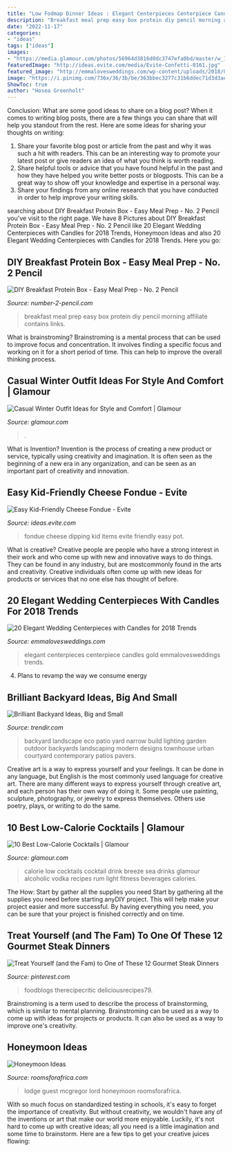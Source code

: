 ```yaml
---
title: "Low Fodmap Dinner Ideas : Elegant Centerpieces Centerpiece Candles Gold Emmalovesweddings Trends"
description: "Breakfast meal prep easy box protein diy pencil morning affiliate contains links"
date: "2022-11-17"
categories:
- "ideas"
tags: ["ideas"]
images:
- "https://media.glamour.com/photos/56964d3816d0dc3747efa0bd/master/w_1280,c_limit/fashion-2015-12-cozy-casual-winter-outfit-idea-where-did-u-get-that-main.jpg"
featuredImage: "http://ideas.evite.com/media/Evite-Confetti-0161.jpg"
featured_image: "http://emmalovesweddings.com/wp-content/uploads/2018/02/gold-and-green-elegant-wedding-centerpiece-ideas.jpg"
image: "https://i.pinimg.com/736x/36/3b/be/363bbec3277c31b6ddec71d3d3ae1d77.jpg"
ShowToc: true
author: "Hosea Greenholt"
---
```



Conclusion: What are some good ideas to share on a blog post?
When it comes to writing blog posts, there are a few things you can share that will help you standout from the rest. Here are some ideas for sharing your thoughts on writing:
1. Share your favorite blog post or article from the past and why it was such a hit with readers. This can be an interesting way to promote your latest post or give readers an idea of what you think is worth reading. 
2. Share helpful tools or advice that you have found helpful in the past and how they have helped you write better posts or blogposts. This can be a great way to show off your knowledge and expertise in a personal way. 
3. Share your findings from any online research that you have conducted in order to help improve your writing skills.

	

		
searching about DIY Breakfast Protein Box - Easy Meal Prep - No. 2 Pencil you've visit to the right page. We have 8 Pictures about DIY Breakfast Protein Box - Easy Meal Prep - No. 2 Pencil like 20 Elegant Wedding Centerpieces with Candles for 2018 Trends, Honeymoon Ideas and also 20 Elegant Wedding Centerpieces with Candles for 2018 Trends. Here you go:
		
    
## DIY Breakfast Protein Box - Easy Meal Prep - No. 2 Pencil

<img loading=lazy src="http://www.number-2-pencil.com/wp-content/uploads/2018/01/Easy-Breakfast-Meal-Prep-3.jpg" onerror="this.onerror=null;this.src='https://tse1.mm.bing.net/th?id=OIP.67qVPAYPq59w_dYti-qwVAHaLH&amp;pid=15.1';" alt="DIY Breakfast Protein Box - Easy Meal Prep - No. 2 Pencil">

_Source: number-2-pencil.com_

>breakfast meal prep easy box protein diy pencil morning affiliate contains links. 

	

What is brainstroming?
Brainstroming is a mental process that can be used to improve focus and concentration. It involves finding a specific focus and working on it for a short period of time. This can help to improve the overall thinking process.

    
## Casual Winter Outfit Ideas For Style And Comfort | Glamour

<img loading=lazy src="https://media.glamour.com/photos/56964d3816d0dc3747efa0bd/master/w_1280,c_limit/fashion-2015-12-cozy-casual-winter-outfit-idea-where-did-u-get-that-main.jpg" onerror="this.onerror=null;this.src='https://tse1.mm.bing.net/th?id=OIP.70Clsvqvpc4HPeY_ukDkcAHaLH&amp;pid=15.1';" alt="Casual Winter Outfit Ideas for Style and Comfort | Glamour">

_Source: glamour.com_

>. 

	

What is Invention?
Invention is the process of creating a new product or service, typically using creativity and imagination. It is often seen as the beginning of a new era in any organization, and can be seen as an important part of creativity and innovation.

    
## Easy Kid-Friendly Cheese Fondue - Evite

<img loading=lazy src="http://ideas.evite.com/media/Evite-Confetti-0161.jpg" onerror="this.onerror=null;this.src='https://tse2.mm.bing.net/th?id=OIP._diIiC1szUIOB86Go6fz3AHaE8&amp;pid=15.1';" alt="Easy Kid-Friendly Cheese Fondue - Evite">

_Source: ideas.evite.com_

>fondue cheese dipping kid items evite friendly easy pot. 

	

What is creative?
Creative people are people who have a strong interest in their work and who come up with new and innovative ways to do things. They can be found in any industry, but are mostcommonly found in the arts and creativity. Creative individuals often come up with new ideas for products or services that no one else has thought of before.

    
## 20 Elegant Wedding Centerpieces With Candles For 2018 Trends

<img loading=lazy src="http://emmalovesweddings.com/wp-content/uploads/2018/02/gold-and-green-elegant-wedding-centerpiece-ideas.jpg" onerror="this.onerror=null;this.src='https://tse2.mm.bing.net/th?id=OIP.GcZWhfwiOv9SArt9h0nHrAHaLH&amp;pid=15.1';" alt="20 Elegant Wedding Centerpieces with Candles for 2018 Trends">

_Source: emmalovesweddings.com_

>elegant centerpieces centerpiece candles gold emmalovesweddings trends. 

	

4. Plans to revamp the way we consume energy 

    
## Brilliant Backyard Ideas, Big And Small

<img loading=lazy src="http://cdn.trendir.com/wp-content/uploads/2016/08/New-Eco-Landscape-Design-Build-backyard.jpg" onerror="this.onerror=null;this.src='https://tse1.mm.bing.net/th?id=OIP._T5fQwv4qwZcYZBbYeaNsgHaLH&amp;pid=15.1';" alt="Brilliant Backyard Ideas, Big and Small">

_Source: trendir.com_

>backyard landscape eco patio yard narrow build lighting garden outdoor backyards landscaping modern designs townhouse urban courtyard contemporary patios pavers. 

	

Creative art is a way to express yourself and your feelings. It can be done in any language, but English is the most commonly used language for creative art. There are many different ways to express yourself through creative art, and each person has their own way of doing it. Some people use painting, sculpture, photography, or jewelry to express themselves. Others use poetry, plays, or writing to do the same.

    
## 10 Best Low-Calorie Cocktails | Glamour

<img loading=lazy src="http://media.glamour.com/photos/569664ea16d0dc3747f0190d/master/pass/health-fitness-2012-12-sea-breeze-low-calorie-cocktail-main.jpg" onerror="this.onerror=null;this.src='https://tse1.mm.bing.net/th?id=OIP.h9Bh__alkIL8YmmT-SvPwgHaJ4&amp;pid=15.1';" alt="10 Best Low-Calorie Cocktails | Glamour">

_Source: glamour.com_

>calorie low cocktails cocktail drink breeze sea drinks glamour alcoholic vodka recipes rum light fitness beverages calories. 

	

The How: Start by gather all the supplies you need
Start by gathering all the supplies you need before starting anyDIY project. This will help make your project easier and more successful. By having everything you need, you can be sure that your project is finished correctly and on time.

    
## Treat Yourself (and The Fam) To One Of These 12 Gourmet Steak Dinners

<img loading=lazy src="https://i.pinimg.com/736x/36/3b/be/363bbec3277c31b6ddec71d3d3ae1d77.jpg" onerror="this.onerror=null;this.src='https://tse2.mm.bing.net/th?id=OIP.4HyBT2mazQ62BZj42cZvowHaLH&amp;pid=15.1';" alt="Treat Yourself (and the Fam) to One of These 12 Gourmet Steak Dinners">

_Source: pinterest.com_

>foodblogs therecipecritic deliciousrecipes79. 

	

Brainstroming is a term used to describe the process of brainstorming, which is similar to mental planning. Brainstroming can be used as a way to come up with ideas for projects or products. It can also be used as a way to improve one's creativity.

    
## Honeymoon Ideas

<img loading=lazy src="https://www.roomsforafrica.com/images/lordsguestlodge.jpg" onerror="this.onerror=null;this.src='https://tse1.mm.bing.net/th?id=OIP.D2-Z7vSuaIsDSglUvS9c2gHaE7&amp;pid=15.1';" alt="Honeymoon Ideas">

_Source: roomsforafrica.com_

>lodge guest mcgregor lord honeymoon roomsforafrica. 

	

With so much focus on standardized testing in schools, it's easy to forget the importance of creativity. But without creativity, we wouldn't have any of the inventions or art that make our world more enjoyable. Luckily, it's not hard to come up with creative ideas; all you need is a little imagination and some time to brainstorm. Here are a few tips to get your creative juices flowing:

